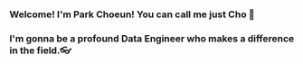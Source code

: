 ### Welcome! I'm Park Choeun! You can call me just Cho 👋
### I'm gonna be a profound Data Engineer who makes a difference in the field.👓

